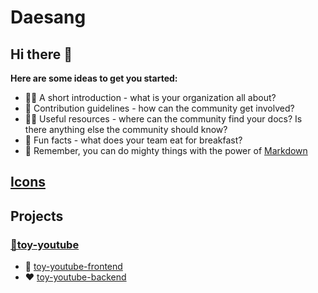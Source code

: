 # Daesang

## Hi there 👋

**Here are some ideas to get you started:**

- 🙋‍♀️ A short introduction - what is your organization all about?
- 🌈 Contribution guidelines - how can the community get involved?
- 👩‍💻 Useful resources - where can the community find your docs? Is there anything else the community should know?
- 🍿 Fun facts - what does your team eat for breakfast?
- 🧙 Remember, you can do mighty things with the power of [Markdown](https://docs.github.com/github/writing-on-github/getting-started-with-writing-and-formatting-on-github/basic-writing-and-formatting-syntax)

## [Icons](../icon/)

## Projects

### [🎥toy-youtube](https://github.com/ToyDaesang/toy-youtube-wiki)

- 🩷 [toy-youtube-frontend](https://github.com/ToyDaesang/toy-youtube-frontend)
- ❤️ [toy-youtube-backend](https://github.com/ToyDaesang/toy-youtube-backend)
